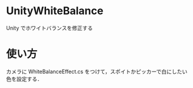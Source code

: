 # UnityWhiteBalance
Unity でホワイトバランスを修正する

# 使い方
カメラに WhiteBalanceEffect.cs をつけて，スポイトかピッカーで白にしたい色を設定する．
